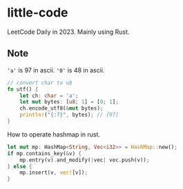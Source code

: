 # little-code

LeetCode Daily in 2023. Mainly using Rust.

## Note

`'a'` is 97 in ascii. `'0'` is 48 in ascii.

```rust
// convert char to u8
fn utf() {
    let ch: char = 'a';
    let mut bytes: [u8; 1] = [0; 1];
    ch.encode_utf8(&mut bytes);
    println!("{:?}", bytes); // [97]
}
```

How to operate hashmap in rust.

```rust
let mut mp: HashMap<String, Vec<i32>> = HashMap::new();
if mp.contains_key(&v) {
    mp.entry(v).and_modify(|vec| vec.push(v));
} else {
    mp.insert(v, vec![v]);
}
```
